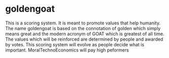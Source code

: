 # goldengoat

This is a scoring system.
It is meant to promote values that help humanity.
The name goldengoat is based on the connotation of golden which simply means great and the modern acronym of GOAT which is greatest of all time.
The values which will be reinforced are determined by people and awarded by votes.
This scoring system will evolve as people decide what is important.
MoralTechnoEconomics will pay high peformers

